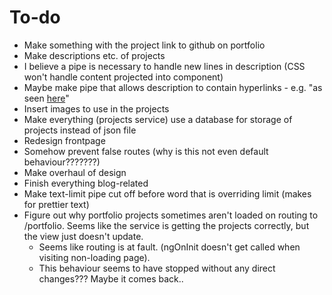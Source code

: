 # To-do

* Make something with the project link to github on portfolio
* Make descriptions etc. of projects
* I believe a pipe is necessary to handle new lines in description (CSS won't handle content projected into component)
* Maybe make pipe that allows description to contain hyperlinks - e.g. "as seen [here](https://test.com)"
* Insert images to use in the projects
* Make everything (projects service) use a database for storage of projects instead of json file
* Redesign frontpage
* Somehow prevent false routes (why is this not even default behaviour???????)
* Make overhaul of design
* Finish everything blog-related
* Make text-limit pipe cut off before word that is overriding limit (makes for prettier text)
* Figure out why portfolio projects sometimes aren't loaded on routing to /portfolio. Seems like the service is getting the projects correctly, but the view just doesn't update.
  * Seems like routing is at fault. (ngOnInit doesn't get called when visiting non-loading page).
  * This behaviour seems to have stopped without any direct changes??? Maybe it comes back..

